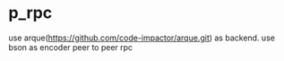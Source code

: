 # p_rpc
use arque(https://github.com/code-impactor/arque.git) as backend.
use bson as encoder
peer to peer rpc

